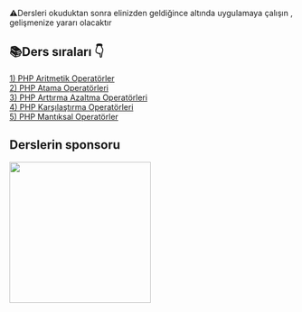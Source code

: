 ⚠️Dersleri okuduktan sonra elinizden geldiğince altında uygulamaya çalışın , gelişmenize yararı olacaktır

<h2>📚Ders sıraları 👇</h2>

<a href="https://github.com/alicangunduz/PHP-Kaynak/blob/main/2-operatorler/aritmetik-operatorler.php">1) PHP Aritmetik Operatörler</a><br>
<a href="https://github.com/alicangunduz/PHP-Kaynak/blob/main/2-operatorler/atama-operatorleri.php">2) PHP Atama Operatörleri</a><br>
<a href="https://github.com/alicangunduz/PHP-Kaynak/blob/main/2-operatorler/arttirma-azaltma-operatorleri.php">3) PHP Arttırma Azaltma Operatörleri</a><br>
<a href="https://github.com/alicangunduz/PHP-Kaynak/blob/main/2-operatorler/karsilastirma-operatorleri.php">4) PHP Karşılaştırma Operatörleri</a><br>
<a href="https://github.com/alicangunduz/PHP-Kaynak/blob/main/2-operatorler/mantiksal-operatorler.php">5) PHP Mantıksal Operatörler</a><br>



<h2>Derslerin sponsoru</h2>
<a href="https://izleaf.com"><img src="https://izleaf.com/logo.png" width="250"></a>
